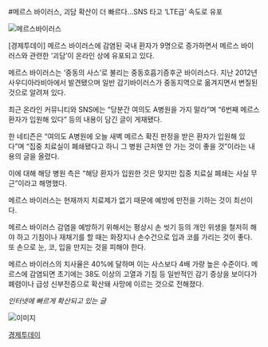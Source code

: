 #메르스 바이러스, 괴담 확산이 더 빠르다…SNS 타고 ‘LTE급’ 속도로 유포

![메르스바이러스](http://eto.co.kr/Data/2015/05/29/N2015052914444905301.jpg)

[경제투데이] 메르스 바이러스에 감염된 국내 환자가 9명으로 증가하면서 메르스 바이러스와 관련한 ‘괴담’이 온라인 상에 유포되고 있다.

메르스 바이러스는 ‘중동의 사스’로 불리는 중동호흡기증후군 바이러스다. 지난 2012년 사우디아라비아에서 발견됐으며 일반 감기바이러스가 중동지역으로 옮겨지면서 변질된 것으로 알려져 있다.

최근 온라인 커뮤니티와 SNS에는 “당분간 여의도 A병원을 가지 말라”며 “6번째 메르스 환자가 입원해 있다” 등의 내용이 담긴 글이 게재됐다.

한 네티즌은 “여의도 A병원에 오늘 새벽 메르스 확진 판정을 받은 환자가 입원해 있다”며 “집중 치료실이 폐쇄됐다고 하니 그 병원 근처엔 안 가는 것이 좋을 것”이라는 내용의 글을 올렸다. 

이에 대해 해당 병원 측은 “해당 환자가 입원한 것은 맞지만 집중 치료실 폐쇄는 사실 무근”이라고 해명했다.

메르스 바이러스는 현재까지 치료제가 없기 때문에 예방에 만전을 기하는 것이 최선이다. 

메르스 바이러스 감염을 예방하기 위해서는 평상시 손 씻기 등의 개인 위생을 철저히 해야 하고 기침이나 재채기를 할 때는 화장지나 손수건으로 입과 코를 가리는 것이 좋다. 또 손으로 눈, 코, 입을 만지는 것을 피해야 한다.

메르스 바이러스의 치사율은 40%에 달하며 이는 사스보다 4배 가량 높은 수준이다. 메르스에 감염되면 초기에는 38도 이상의 고열과 기침 등 일반적인 감기 증상을 보이다가 폐렴이나 급성 신부전증으로 확산돼 사망에 이르는 것으로 전해졌다.


*인터넷에 빠르게 확산되고 있는 글*

![이미지](https://fbcdn-sphotos-g-a.akamaihd.net/hphotos-ak-xat1/v/t1.0-9/10983178_784163141704753_3592003192145371237_n.jpg?oh=55a30626aeaf4d112522cf218fb07608&oe=5603286B&__gda__=1442452660_ea593abc6948a44e0426c58d0c82329c)

[경제투데이](http://m.eto.co.kr/news/view.asp?Code=20150529144449053)
